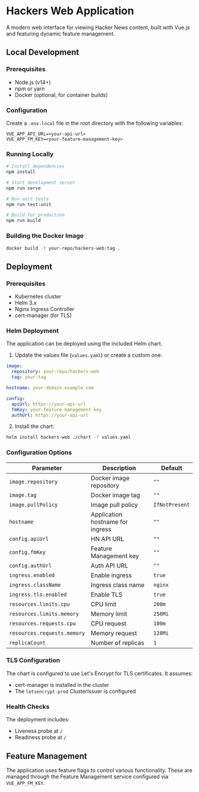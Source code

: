 # Hackers Web Application

A modern web interface for viewing Hacker News content, built with Vue.js and featuring dynamic feature management.

## Local Development

### Prerequisites
- Node.js (v14+)
- npm or yarn
- Docker (optional, for container builds)

### Configuration
Create a `.env.local` file in the root directory with the following variables:
```
VUE_APP_API_URL=<your-api-url>
VUE_APP_FM_KEY=<your-feature-management-key>
```

### Running Locally
```bash
# Install dependencies
npm install

# Start development server
npm run serve

# Run unit tests
npm run test:unit

# Build for production
npm run build
```

### Building the Docker Image
```bash
docker build -t your-repo/hackers-web:tag .
```

## Deployment

### Prerequisites
- Kubernetes cluster
- Helm 3.x
- Nginx Ingress Controller
- cert-manager (for TLS)

### Helm Deployment

The application can be deployed using the included Helm chart. 

1. Update the values file (`values.yaml`) or create a custom one:

```yaml
image:
  repository: your-repo/hackers-web
  tag: your-tag

hostname: your-domain.example.com

config:
  apiUrl: https://your-api-url
  fmKey: your-feature-management-key
  authUrl: https://your-api-url
```

2. Install the chart:
```bash
helm install hackers-web ./chart -f values.yaml
```

### Configuration Options

| Parameter | Description | Default |
|-----------|-------------|---------|
| `image.repository` | Docker image repository | `""` |
| `image.tag` | Docker image tag | `""` |
| `image.pullPolicy` | Image pull policy | `IfNotPresent` |
| `hostname` | Application hostname for ingress | `""` |
| `config.apiUrl` | HN API URL | `""` |
| `config.fmKey` | Feature Management key | `""` |
| `config.authUrl` | Auth API URL | `""` |
| `ingress.enabled` | Enable ingress | `true` |
| `ingress.className` | Ingress class name | `nginx` |
| `ingress.tls.enabled` | Enable TLS | `true` |
| `resources.limits.cpu` | CPU limit | `200m` |
| `resources.limits.memory` | Memory limit | `256Mi` |
| `resources.requests.cpu` | CPU request | `100m` |
| `resources.requests.memory` | Memory request | `128Mi` |
| `replicaCount` | Number of replicas | `1` |

### TLS Configuration

The chart is configured to use Let's Encrypt for TLS certificates. It assumes:
- cert-manager is installed in the cluster
- The `letsencrypt-prod` ClusterIssuer is configured

### Health Checks

The deployment includes:
- Liveness probe at `/`
- Readiness probe at `/`

## Feature Management

The application uses feature flags to control various functionality. These are managed through the Feature Management service configured via `VUE_APP_FM_KEY`.

